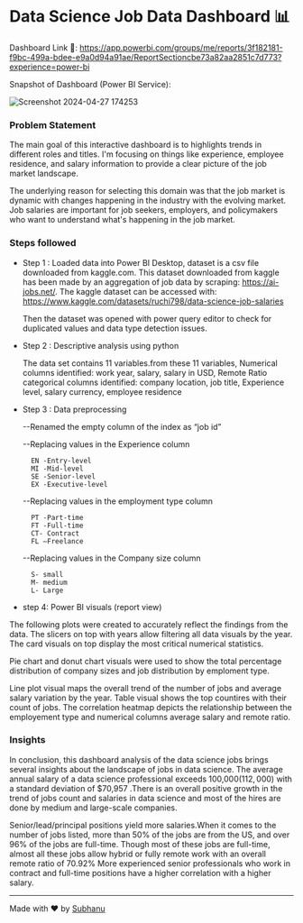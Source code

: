 # Data Science Job Data Dashboard 📊

 Dashboard Link 🔗: https://app.powerbi.com/groups/me/reports/3f182181-f9bc-499a-bdee-e9a0d94a91ae/ReportSectioncbe73a82aa2851c7d773?experience=power-bi    

Snapshot of Dashboard (Power BI Service):

![Screenshot 2024-04-27 174253](https://github.com/subhanu-dev/Data-Science-Job-Data-Analysis-Dashboard/assets/120291970/ab062cb4-a111-46e4-a059-2c103b60f0fe)
 
### Problem Statement

The main goal of this interactive dashboard is to highlights trends in different roles and titles. I'm focusing on things like experience, employee residence, and salary information to provide a clear picture of the job market landscape.  

The underlying reason for selecting this domain was that the job market is dynamic with changes happening in the industry with the evolving market. Job salaries are important for job seekers, employers, and policymakers who want to understand what's happening in the job market.   


### Steps followed 

- Step 1 : Loaded data into Power BI Desktop, dataset is a csv file downloaded from kaggle.com. This dataset downloaded from kaggle has been made by an aggregation of job data by scraping: https://ai-jobs.net/.  The kaggle dataset can be accessed with: https://www.kaggle.com/datasets/ruchi798/data-science-job-salaries  

   Then the dataset was opened with power query editor to check for duplicated values and data type detection issues. 

- Step 2 : Descriptive analysis using python

  The data set contains 11 variables.from these  11 variables,
  Numerical columns identified: work year, salary, salary in USD, Remote Ratio
  categorical columns identified: company location, job title, Experience level, salary currency, employee residence 

- Step 3 : Data preprocessing

    --Renamed the empty column of the index as “job id” 

    --Replacing values  in the Experience column 

        EN -Entry-level
        MI -Mid-level
        SE -Senior-level
        EX -Executive-level  

    --Replacing values in the employment type column 

        PT -Part-time 
        FT -Full-time
        CT- Contract
        FL –Freelance  

    --Replacing values in the Company size column 

        S- small
        M- medium
        L- Large 

 
- step 4: Power BI visuals (report view) 

The following plots were created to accurately reflect the findings from the data. The slicers on top with years allow filtering all data visuals by the year. The card visuals on top display the most critical numerical statistics.

Pie chart and donut chart visuals were used to show the total percentage distribution of company sizes and job distribution by emploment type. 

Line plot visual maps the overall trend of the number of jobs and  average salary variation by the year. Table visual shows the top countires with their count of jobs. The correlation heatmap depicts the relationship between the employement type and numerical columns average salary and remote ratio. 

 

### Insights

In conclusion, this dashboard analysis of the data science jobs brings several insights about the landscape of jobs in data science. The average annual salary of a data science professional exceeds 100,000$(112,000$) with a standard deviation of $70,957 .There is an overall positive growth in the trend of jobs count and salaries in data science and most of the hires are done by medium and large-scale companies.

Senior/lead/principal positions yield more salaries.When it comes to the number of jobs listed, more than 50% of the jobs are from the US, and over 96% of the jobs are full-time. Though most of these jobs are full-time, almost all these jobs allow hybrid or fully remote work with an overall remote ratio of 70.92% More experienced senior professionals who work in contract and full-time positions have a higher correlation with a higher salary. 

---
Made with ❤️ by [Subhanu](https://github.com/subhanu-dev)

